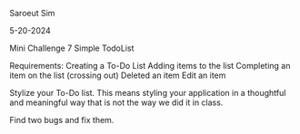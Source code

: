 Saroeut Sim

5-20-2024

Mini Challenge 7 Simple TodoList

Requirements:
Creating a To-Do List
Adding items to the list
Completing an item on the list (crossing out)
Deleted an item
Edit an item

 Stylize your To-Do list. This means styling your application in a thoughtful and meaningful way that is not the way we did it in class.

Find two bugs and fix them.